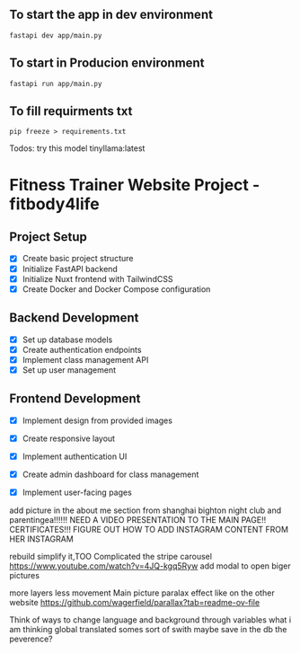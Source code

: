 
## To start the app in dev environment
```
fastapi dev app/main.py
``` 
## To start in Producion environment
```
fastapi run app/main.py 
```

## To fill requirments txt
```
pip freeze > requirements.txt
```
Todos:
try this model
tinyllama:latest


# Fitness Trainer Website Project - fitbody4life

## Project Setup
- [x] Create basic project structure
- [x] Initialize FastAPI backend
- [x] Initialize Nuxt frontend with TailwindCSS
- [x] Create Docker and Docker Compose configuration

## Backend Development
- [x] Set up database models
- [x] Create authentication endpoints
- [x] Implement class management API
- [x] Set up user management

## Frontend Development
- [x] Implement design from provided images
- [x] Create responsive layout
- [x] Implement authentication UI
- [x] Create admin dashboard for class management
- [x] Implement user-facing pages
 



add picture in the about me section from shanghai bighton night club and parentingea!!!!!!
NEED A VIDEO PRESENTATION TO THE MAIN PAGE!!
CERTIFICATES!!!
FIGURE OUT HOW TO ADD INSTAGRAM CONTENT FROM HER INSTAGRAM

rebuild simplify it,TOO Complicated  the stripe carousel https://www.youtube.com/watch?v=4JQ-kgq5Ryw
add modal to open biger pictures 

more layers less movement 
Main picture paralax effect like on the other website https://github.com/wagerfield/parallax?tab=readme-ov-file

Think of ways to change language and background through variables
what i am thinking global translated somes sort of swith maybe save in the db the peverence?

